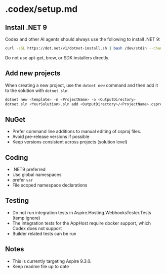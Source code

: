 # .codex/setup.md

## Install .NET 9

Codex and other AI agents should always use the following to install .NET 9:

```bash
curl -sSL https://dot.net/v1/dotnet-install.sh | bash /dev/stdin --channel 9.0
```

Do not use apt-get, brew, or SDK installers directly.

## Add new projects

When creating a new project, use the `dotnet new` command and then add it to the
solution with `dotnet sln`:

```bash
dotnet new <template> -n <ProjectName> -o <OutputDirectory>
dotnet sln <YourSolution>.sln add <OutputDirectory>/<ProjectName>.csproj
```

## NuGet

- Prefer command line additions to manual editing of csproj files.
- Avoid pre-release versions if possible
- Keep versions consistent across projects (solution level)

## Coding

- .NET9 preferred
- Use global namespaces
- prefer `var`
- File scoped namespace declarations

## Testing
- Do not run integration tests in Aspire.Hosting.WebhooksTester.Tests (temp ignore)
- The integration tests for the AppHost require docker support, which Codex does not support
- Builder related tests can be run

## Notes
- This is currently targeting Aspire 9.3.0.
- Keep readme file up to date
